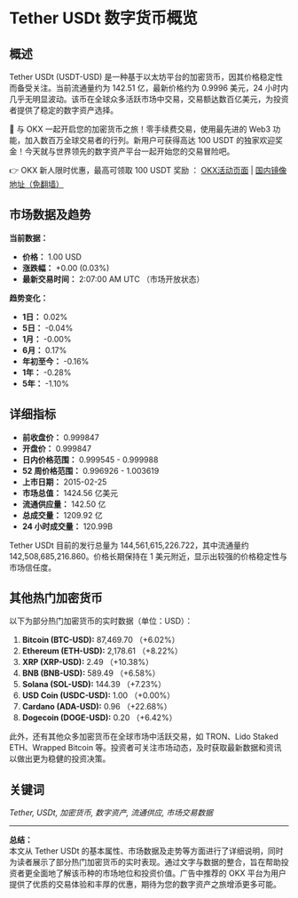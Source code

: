 # Tether USDt 数字货币概览

## 概述

Tether USDt (USDT-USD) 是一种基于以太坊平台的加密货币，因其价格稳定性而备受关注。当前流通量约为 142.51 亿，最新价格约为 0.9996 美元，24 小时内几乎无明显波动。该币在全球众多活跃市场中交易，交易额达数百亿美元，为投资者提供了稳定的数字资产选择。

🚀 与 OKX 一起开启您的加密货币之旅！零手续费交易，使用最先进的 Web3 功能，加入数百万全球交易者的行列。新用户可获得高达 100 USDT 的独家欢迎奖金！今天就与世界领先的数字资产平台一起开始您的交易冒险吧。

👉 OKX 新人限时优惠，最高可领取 100 USDT 奖励 ： [OKX活动页面](https://bit.ly/OKXe) | [国内镜像地址（免翻墙）](https://bit.ly/okX)

## 市场数据及趋势

**当前数据：**

- **价格：** 1.00 USD  
- **涨跌幅：** +0.00 (0.03%)  
- **最新交易时间：** 2:07:00 AM UTC （市场开放状态）

**趋势变化：**

- **1日：** 0.02%
- **5日：** -0.04%
- **1月：** -0.00%
- **6月：** 0.17%
- **年初至今：** -0.16%
- **1年：** -0.28%
- **5年：** -1.10%

## 详细指标

- **前收盘价：** 0.999847  
- **开盘价：** 0.999847  
- **日内价格范围：** 0.999545 - 0.999988  
- **52 周价格范围：** 0.996926 - 1.003619  
- **上市日期：** 2015-02-25  
- **市场总值：** 1424.56 亿美元  
- **流通供应量：** 142.50 亿  
- **总成交量：** 1209.92 亿  
- **24 小时成交量：** 120.99B

Tether USDt 目前的发行总量为 144,561,615,226.722，其中流通量约 142,508,685,216.860。价格长期保持在 1 美元附近，显示出较强的价格稳定性与市场信任度。

## 其他热门加密货币

以下为部分热门加密货币的实时数据（单位：USD）：

1. **Bitcoin (BTC-USD):** 87,469.70 （+6.02%）
2. **Ethereum (ETH-USD):** 2,178.61 （+8.22%）
3. **XRP (XRP-USD):** 2.49 （+10.38%）
4. **BNB (BNB-USD):** 589.49 （+6.58%）
5. **Solana (SOL-USD):** 144.39 （+7.23%）
6. **USD Coin (USDC-USD):** 1.00 （+0.00%）
7. **Cardano (ADA-USD):** 0.96 （+22.68%）
8. **Dogecoin (DOGE-USD):** 0.20 （+6.42%）

此外，还有其他众多加密货币在全球市场中活跃交易，如 TRON、Lido Staked ETH、Wrapped Bitcoin 等。投资者可关注市场动态，及时获取最新数据和资讯以做出更为稳健的投资决策。

## 关键词

*Tether, USDt, 加密货币, 数字资产, 流通供应, 市场交易数据*

---

**总结：**  
本文从 Tether USDt 的基本属性、市场数据及走势等方面进行了详细说明，同时为读者展示了部分热门加密货币的实时表现。通过文字与数据的整合，旨在帮助投资者更全面地了解该币种的市场地位和投资价值。广告中推荐的 OKX 平台为用户提供了优质的交易体验和丰厚的优惠，期待为您的数字资产之旅增添更多可能。